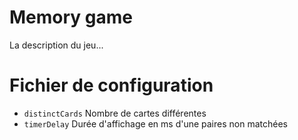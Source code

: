 # Memory game
La description du jeu...

# Fichier de configuration 
- ```distinctCards``` Nombre de cartes différentes
- ```timerDelay``` Durée d'affichage en ms d'une paires non matchées

